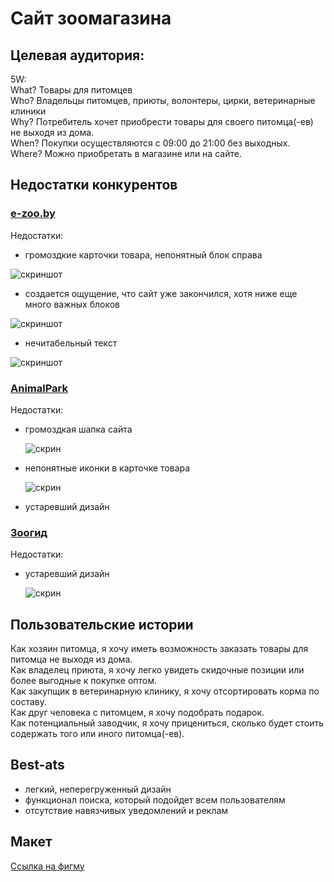 # Сайт зоомагазина
## Целевая аудитория:
5W:  
What? Товары для питомцев  
Who? Владельцы питомцев, приюты, волонтеры, цирки, ветеринарные клиники  
Why? Потребитель хочет приобрести товары для своего питомца(-ев) не выходя из дома.  
When? Покупки осуществляются с 09:00 до 21:00 без выходных.  
Where? Можно приобретать в магазине или на сайте.  
## Недостатки конкурентов
### [e-zoo.by](https://e-zoo.by/)
Недостатки:  
- громоздкие карточки товара, непонятный блок справа  
  
![скриншот](https://user-images.githubusercontent.com/70842136/156372426-93f5caa0-53bd-4228-a834-b8cacb4048e2.png)   
  
- создается ощущение, что сайт уже закончился, хотя ниже еще много важных блоков  
  
![скриншот](https://user-images.githubusercontent.com/70842136/156372788-0c7bd683-4733-4649-aac0-383b1eec466d.png)  
  
- нечитабельный текст  
  
![скриншот](https://user-images.githubusercontent.com/70842136/156373275-4eb72f32-93fc-4311-a9a0-b05a0d8e1e48.png)
  
### [AnimalPark](https://animalpark.by/)
Недостатки:  
- громоздкая шапка сайта  
  
  ![скрин](https://user-images.githubusercontent.com/70842136/156375548-ae69275e-8fd6-439d-86ac-3314ed628080.png)
  
- непонятные иконки в карточке товара  
  
  ![скрин](https://user-images.githubusercontent.com/70842136/156375680-8ffb6da0-4a52-4d54-bb72-961577921f97.png)

- устаревший дизайн  
  
### [Зоогид](https://zoogid.by/)
Недостатки:
- устаревший дизайн
   
   ![скрин](https://user-images.githubusercontent.com/70842136/156387880-4f705929-c539-4f2d-ae6b-f1a1a08490be.png)
   
## Пользовательские истории
Как хозяин питомца, я хочу иметь возможность заказать товары для питомца не выходя из дома.  
Как владелец приюта, я хочу легко увидеть скидочные позиции или более выгодные к покупке оптом.  
Как закупщик в ветеринарную клинику, я хочу отсортировать корма по составу.  
Как друг человека с питомцем, я хочу подобрать подарок.  
Как потенциальный заводчик, я хочу прицениться, сколько будет стоить содержать того или иного питомца(-ев).  

## Best-ats
- легкий, неперегруженный дизайн
- функционал поиска, который подойдет всем пользователям
- отсутствие навязчивых уведомлений и реклам  

## Макет
[Ссылка на фигму](https://www.figma.com/file/kztGkqh6H6p6oaM8Ma6ZpN/PetStore?node-id=41%3A2)



  




